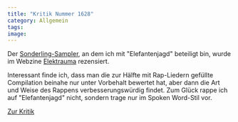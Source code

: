 ```yaml
---
title: "Kritik Nummer 1628"
category: Allgemein
tags: 
image: 
---
```


Der [Sonderling-Sampler](http://umbruch-rec.de/wordpress/?p=14), an dem ich mit "Elefantenjagd" beteiligt bin, wurde im Webzine [Elektrauma](http://elektrauma.de/index2.html) rezensiert.  

  

Interessant finde ich, dass man die zur Hälfte mit Rap-Liedern gefüllte Compilation beinahe nur unter Vorbehalt bewertet hat, aber dann die Art und Weise des Rappens verbesserungswürdig findet. Zum Glück rappe ich auf "Elefantenjagd" nicht, sondern trage nur im Spoken Word-Stil vor.  

  

[Zur Kritik](http://elektrauma.de/rezensionen.php4?KritikNummer=1628)